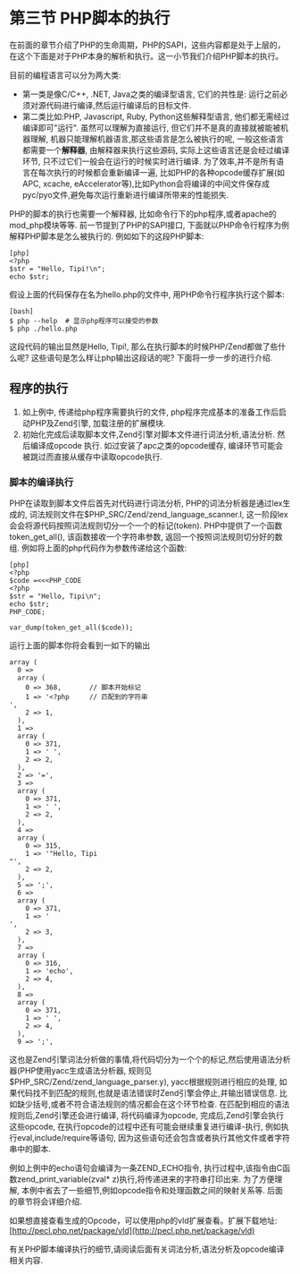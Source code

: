 # 第三节 PHP脚本的执行

在前面的章节介绍了PHP的生命周期，PHP的SAPI，这些内容都是处于上层的，在这个下面是对于PHP本身的解析和执行。这一小节我们介绍PHP脚本的执行。

目前的编程语言可以分为两大类:

* 第一类是像C/C++, .NET, Java之类的编译型语言, 它们的共性是: 运行之前必须对源代码进行编译,然后运行编译后的目标文件.
* 第二类比如:PHP, Javascript, Ruby, Python这些解释型语言, 他们都无需经过编译即可"运行". 虽然可以理解为直接运行,
但它们并不是真的直接就被能被机器理解, 机器只能理解机器语言,那这些语言是怎么被执行的呢, 一般这些语言都需要一个**解释器**,
由解释器来执行这些源码, 实际上这些语言还是会经过编译环节,
只不过它们一般会在运行的时候实时进行编译. 为了效率,并不是所有语言在每次执行的时候都会重新编译一遍,
比如PHP的各种opcode缓存扩展(如APC, xcache, eAccelerator等),比如Python会将编译的中间文件保存成pyc/pyo文件,避免每次运行重新进行编译所带来的性能损失.

PHP的脚本的执行也需要一个解释器, 比如命令行下的php程序,或者apache的mod_php模块等等. 前一节提到了PHP的SAPI接口, 下面就以PHP命令行程序为例解释PHP脚本是怎么被执行的.
例如如下的这段PHP脚本:

	[php]
	<?php
	$str = "Hello, Tipi!\n";
	echo $str;

假设上面的代码保存在名为hello.php的文件中, 用PHP命令行程序执行这个脚本:
	
	[bash]
	$ php --help  # 显示php程序可以接受的参数
	$ php ./hello.php

这段代码的输出显然是Hello, Tipi!, 那么在执行脚本的时候PHP/Zend都做了些什么呢? 这些语句是怎么样让php输出这段话的呢? 下面将一步一步的进行介绍.

## 程序的执行
1. 如上例中, 传递给php程序需要执行的文件, php程序完成基本的准备工作后启动PHP及Zend引擎, 加载注册的扩展模块.
1. 初始化完成后读取脚本文件,Zend引擎对脚本文件进行词法分析,语法分析. 然后编译成opcode 执行. 如过安装了apc之类的opcode缓存,
   编译环节可能会被跳过而直接从缓存中读取opcode执行.

### 脚本的编译执行
PHP在读取到脚本文件后首先对代码进行词法分析, PHP的词法分析器是通过lex生成的, 词法规则文件在$PHP_SRC/Zend/zend_language_scanner.l,
这一阶段lex会会将源代码按照词法规则切分一个一个的标记(token). PHP中提供了一个函数token_get_all(), 该函数接收一个字符串参数, 返回一个按照词法规则切分好的数组.
例如将上面的php代码作为参数传递给这个函数:

	[php]
	<?php
	$code =<<<PHP_CODE
	<?php
	$str = "Hello, Tipi\n";
	echo $str;
	PHP_CODE;

	var_dump(token_get_all($code));

运行上面的脚本你将会看到一如下的输出

	array (
	  0 => 
	  array (
		0 => 368,  		// 脚本开始标记
		1 => '<?php  	// 匹配到的字符串
	',
		2 => 1,
	  ),
	  1 => 
	  array (
		0 => 371,
		1 => ' ',
		2 => 2,
	  ),
	  2 => '=',
	  3 => 
	  array (
		0 => 371,
		1 => ' ',
		2 => 2,
	  ),
	  4 => 
	  array (
		0 => 315,
		1 => '"Hello, Tipi
	"',
		2 => 2,
	  ),
	  5 => ';',
	  6 => 
	  array (
		0 => 371,
		1 => '
	',
		2 => 3,
	  ),
	  7 => 
	  array (
		0 => 316,
		1 => 'echo',
		2 => 4,
	  ),
	  8 => 
	  array (
		0 => 371,
		1 => ' ',
		2 => 4,
	  ),
	  9 => ';',

这也是Zend引擎词法分析做的事情,将代码切分为一个个的标记,然后使用语法分析器(PHP使用yacc生成语法分析器, 规则见$PHP_SRC/Zend/zend_language_parser.y),
yacc根据规则进行相应的处理, 如果代码找不到匹配的规则,也就是语法错误时Zend引擎会停止,并输出错误信息. 比如缺少括号,或者不符合语法规则的情况都会在这个环节检查.
在匹配到相应的语法规则后,Zend引擎还会进行编译, 将代码编译为opcode, 完成后,Zend引擎会执行这些opcode, 在执行opcode的过程中还有可能会继续重复进行编译-执行,
例如执行eval,include/require等语句, 因为这些语句还会包含或者执行其他文件或者字符串中的脚本.

例如上例中的echo语句会编译为一条ZEND_ECHO指令, 执行过程中,该指令由C函数zend_print_variable(zval\* z)执行,将传递进来的字符串打印出来.
为了方便理解, 本例中省去了一些细节,例如opcode指令和处理函数之间的映射关系等. 后面的章节将会详细介绍.

如果想直接查看生成的Opcode，可以使用php的vld扩展查看。扩展下载地址: [http://pecl.php.net/package/vld](http://pecl.php.net/package/vld)

有关PHP脚本编译执行的细节,请阅读后面有关词法分析,语法分析及opcode编译相关内容.

